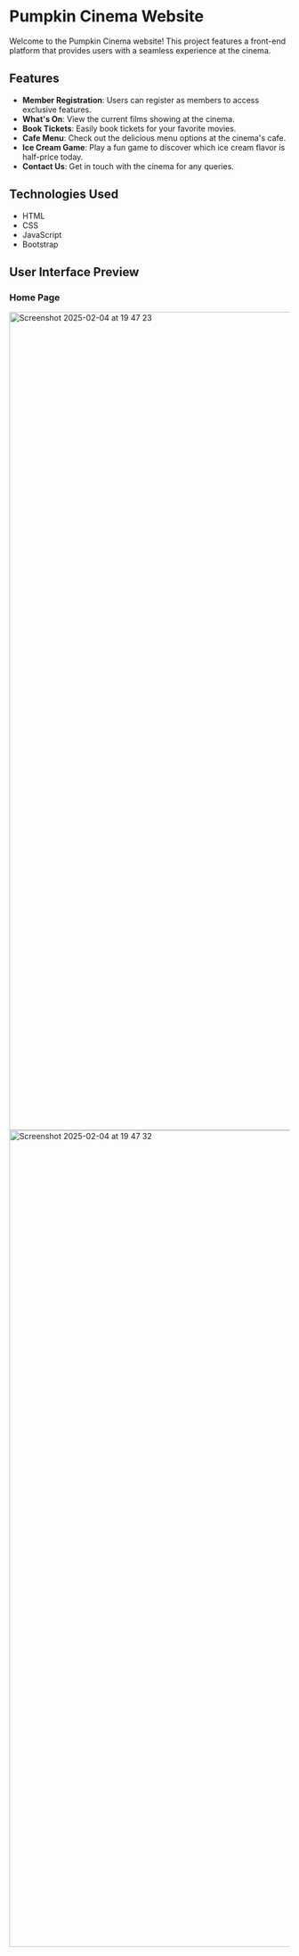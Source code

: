 # Pumpkin Cinema Website
Welcome to the Pumpkin Cinema website! This project features a front-end platform that provides users with a seamless experience at the cinema.

## Features
- **Member Registration**: Users can register as members to access exclusive features.
- **What's On**: View the current films showing at the cinema.
- **Book Tickets**: Easily book tickets for your favorite movies.
- **Cafe Menu**: Check out the delicious menu options at the cinema's cafe.
- **Ice Cream Game**: Play a fun game to discover which ice cream flavor is half-price today.
- **Contact Us**: Get in touch with the cinema for any queries.

## Technologies Used
- HTML
- CSS
- JavaScript
- Bootstrap

## User Interface Preview

### Home Page
<img width="1470" alt="Screenshot 2025-02-04 at 19 47 23" src="https://github.com/user-attachments/assets/7238d325-e518-426b-8bfc-4cf2919b4df9" />
<img width="1467" alt="Screenshot 2025-02-04 at 19 47 32" src="https://github.com/user-attachments/assets/353e2601-d08e-4150-a3c3-b93c2e0e70c3" />

